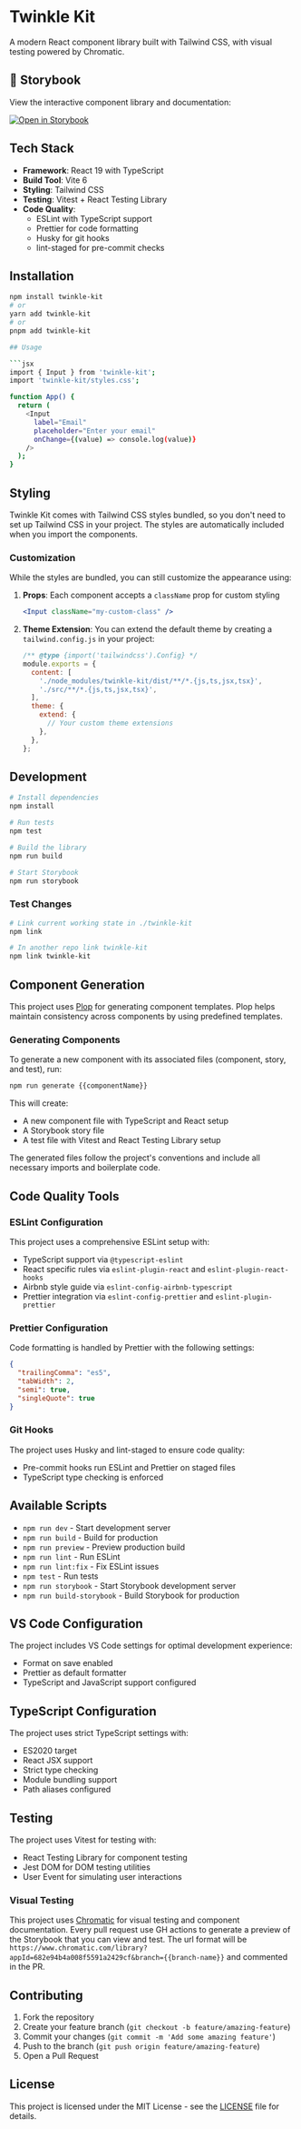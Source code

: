 # Twinkle Kit

A modern React component library built with Tailwind CSS, with visual testing powered by Chromatic.

## 📖 Storybook

View the interactive component library and documentation:

[![Open in Storybook](https://img.shields.io/badge/Open%20in-Storybook-FF4785?style=for-the-badge&logo=storybook)](https://main--682e94b4a008f5591a2429cf.chromatic.com)

## Tech Stack

- **Framework**: React 19 with TypeScript
- **Build Tool**: Vite 6
- **Styling**: Tailwind CSS
- **Testing**: Vitest + React Testing Library
- **Code Quality**:
  - ESLint with TypeScript support
  - Prettier for code formatting
  - Husky for git hooks
  - lint-staged for pre-commit checks

## Installation

````bash
npm install twinkle-kit
# or
yarn add twinkle-kit
# or
pnpm add twinkle-kit

## Usage

```jsx
import { Input } from 'twinkle-kit';
import 'twinkle-kit/styles.css';

function App() {
  return (
    <Input
      label="Email"
      placeholder="Enter your email"
      onChange={(value) => console.log(value)}
    />
  );
}
````

## Styling

Twinkle Kit comes with Tailwind CSS styles bundled, so you don't need to set up Tailwind CSS in your project. The styles are automatically included when you import the components.

### Customization

While the styles are bundled, you can still customize the appearance using:

1. **Props**: Each component accepts a `className` prop for custom styling

   ```jsx
   <Input className="my-custom-class" />
   ```

2. **Theme Extension**: You can extend the default theme by creating a `tailwind.config.js` in your project:
   ```js
   /** @type {import('tailwindcss').Config} */
   module.exports = {
     content: [
       './node_modules/twinkle-kit/dist/**/*.{js,ts,jsx,tsx}',
       './src/**/*.{js,ts,jsx,tsx}',
     ],
     theme: {
       extend: {
         // Your custom theme extensions
       },
     },
   };
   ```

## Development

```bash
# Install dependencies
npm install

# Run tests
npm test

# Build the library
npm run build

# Start Storybook
npm run storybook
```

### Test Changes

```bash
# Link current working state in ./twinkle-kit
npm link

# In another repo link twinkle-kit
npm link twinkle-kit
```

## Component Generation

This project uses [Plop](https://plopjs.com/) for generating component templates. Plop helps maintain consistency across components by using predefined templates.

### Generating Components

To generate a new component with its associated files (component, story, and test), run:

```bash
npm run generate {{componentName}}
```

This will create:

- A new component file with TypeScript and React setup
- A Storybook story file
- A test file with Vitest and React Testing Library setup

The generated files follow the project's conventions and include all necessary imports and boilerplate code.

## Code Quality Tools

### ESLint Configuration

This project uses a comprehensive ESLint setup with:

- TypeScript support via `@typescript-eslint`
- React specific rules via `eslint-plugin-react` and `eslint-plugin-react-hooks`
- Airbnb style guide via `eslint-config-airbnb-typescript`
- Prettier integration via `eslint-config-prettier` and `eslint-plugin-prettier`

### Prettier Configuration

Code formatting is handled by Prettier with the following settings:

```json
{
  "trailingComma": "es5",
  "tabWidth": 2,
  "semi": true,
  "singleQuote": true
}
```

### Git Hooks

The project uses Husky and lint-staged to ensure code quality:

- Pre-commit hooks run ESLint and Prettier on staged files
- TypeScript type checking is enforced

## Available Scripts

- `npm run dev` - Start development server
- `npm run build` - Build for production
- `npm run preview` - Preview production build
- `npm run lint` - Run ESLint
- `npm run lint:fix` - Fix ESLint issues
- `npm test` - Run tests
- `npm run storybook` - Start Storybook development server
- `npm run build-storybook` - Build Storybook for production

## VS Code Configuration

The project includes VS Code settings for optimal development experience:

- Format on save enabled
- Prettier as default formatter
- TypeScript and JavaScript support configured

## TypeScript Configuration

The project uses strict TypeScript settings with:

- ES2020 target
- React JSX support
- Strict type checking
- Module bundling support
- Path aliases configured

## Testing

The project uses Vitest for testing with:

- React Testing Library for component testing
- Jest DOM for DOM testing utilities
- User Event for simulating user interactions

### Visual Testing

This project uses [Chromatic](https://www.chromatic.com/) for visual testing and component documentation. Every pull request use GH actions to generate a preview of the Storybook that you can view and test. The url format will be `https://www.chromatic.com/library?appId=682e94b4a008f5591a2429cf&branch={{branch-name}}` and commented in the PR.

## Contributing

1. Fork the repository
2. Create your feature branch (`git checkout -b feature/amazing-feature`)
3. Commit your changes (`git commit -m 'Add some amazing feature'`)
4. Push to the branch (`git push origin feature/amazing-feature`)
5. Open a Pull Request

## License

This project is licensed under the MIT License - see the [LICENSE](LICENSE) file for details.
